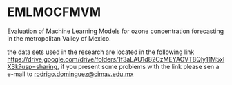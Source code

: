 # EMLMOCFMVM
Evaluation of Machine Learning Models for ozone concentration forecasting in the metropolitan Valley of Mexico.


the data sets used in the research are located in the following link https://drive.google.com/drive/folders/1f3aLAU1d82CzMEYAOVT8Qly11M5xlXSk?usp=sharing, if you present some problems with the link please sen a e-mail to rodrigo.dominguez@cimav.edu.mx
